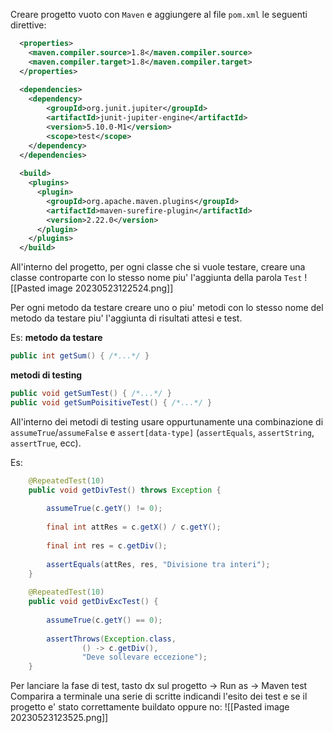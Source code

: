 Creare progetto vuoto con `Maven` e aggiungere al file `pom.xml` le seguenti direttive:
```xml
  <properties>
	<maven.compiler.source>1.8</maven.compiler.source>
	<maven.compiler.target>1.8</maven.compiler.target>
  </properties>
  
  <dependencies>
	<dependency>
	    <groupId>org.junit.jupiter</groupId>
	    <artifactId>junit-jupiter-engine</artifactId>
	    <version>5.10.0-M1</version>
	    <scope>test</scope> 
	</dependency>
  </dependencies>
  
  <build>
    <plugins>
      <plugin>
        <groupId>org.apache.maven.plugins</groupId>
        <artifactId>maven-surefire-plugin</artifactId>
        <version>2.22.0</version>
      </plugin>
    </plugins>
  </build>
```

All'interno del progetto, per ogni classe che si vuole testare, creare una classe controparte con lo stesso nome piu' l'aggiunta della parola `Test`
![[Pasted image 20230523122524.png]]

Per ogni metodo da testare creare uno o piu' metodi con lo stesso nome del metodo da testare piu' l'aggiunta di risultati attesi e test.

Es:
**metodo da testare**
```java
public int getSum() { /*...*/ }
```

**metodi di testing**
```java
public void getSumTest() { /*...*/ }
public void getSumPoisitiveTest() { /*...*/ }
```

All'interno dei metodi di testing usare oppurtunamente una combinazione di `assumeTrue`/`assumeFalse` e `assert[data-type]` (`assertEquals`, `assertString`, `assertTrue`, ecc).

Es:
```java
	@RepeatedTest(10)
	public void getDivTest() throws Exception {
		
		assumeTrue(c.getY() != 0);
		
		final int attRes = c.getX() / c.getY();
		
		final int res = c.getDiv();
		
		assertEquals(attRes, res, "Divisione tra interi");
	}
	
	@RepeatedTest(10)
	public void getDivExcTest() {
		
		assumeTrue(c.getY() == 0);
		
		assertThrows(Exception.class,
				() -> c.getDiv(),
				"Deve sollevare eccezione");
	}
```

Per lanciare la fase di test, tasto dx sul progetto -> Run as -> Maven test
Comparira a terminale una serie di scritte indicandi l'esito dei test e se il progetto e' stato correttamente buildato oppure no:
![[Pasted image 20230523123525.png]]